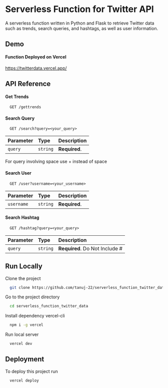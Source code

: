 
# Serverless Function for Twitter API 

 A serverless function written in Python and Flask to retrieve Twitter data such as trends, search queries, and hashtags, as well as user information.

## Demo
#### Function Deployed on Vercel
https://twitterdata.vercel.app/


## API Reference

#### Get Trends

```http
  GET /gettrends
```

#### Search Query

```http
  GET /search?query=<your_query>
```

| Parameter | Type     | Description                       |
| :-------- | :------- | :-------------------------------- |
| `query`      | `string` | **Required**.  |

 For query involving space use + instead of space


#### Search User

```http
  GET /user?username=<your_username>
```

| Parameter | Type     | Description                       |
| :-------- | :------- | :-------------------------------- |
| `username`      | `string` | **Required**.  |


#### Search Hashtag

```http
  GET /hashtag?query=<your_query>
```

| Parameter | Type     | Description                       |
| :-------- | :------- | :-------------------------------- |
| `query`      | `string` | **Required**. Do Not Include # |


## Run Locally

Clone the project

```bash
  git clone https://github.com/tanuj-22/serverless_function_twitter_data.git
```

Go to the project directory

```bash
  cd serverless_function_twitter_data
```

Install dependency vercel-cli

```bash
  npm i -g vercel
```
Run local server

```bash
  vercel dev
```
## Deployment

To deploy this project run

```bash
  vercel deploy
```

